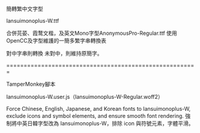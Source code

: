 簡轉繁中文字型

Iansuimonoplus-W.ttf

合併芫荽、霞鹜文楷，及英文Mono字型AnonymousPro-Regular.ttf
使用OpenCC及字型維護的一簡多繁字串轉換表

對中字串則轉換
未對中，則維持原簡字。



=======================================================

TamperMonkey腳本

Iansuimonoplus-W.user.js（Iansuimonoplus-W-Regular.woff2）

Force Chinese, English, Japanese, and Korean fonts to Iansuimonoplus-W, 
exclude icons and symbol elements, and ensure smooth font rendering.
強制將中英日韓字型改為 Iansuimonoplus-W，排除 icon 與符號元素，字體平滑。
